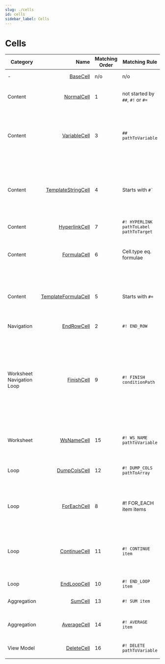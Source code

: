 ```yaml
---
slug: ./cells
id: cells
sidebar_label: Cells
---
```


<!-- TODO make as paragraphs -->

# Cells

| Category                          |                                                                                                                            Name | Matching Order | Matching Rule                           | Description                                                                                                                                                                                                                                                                      | More info                                                                                                                                                                                                                                                            |
|-----------------------------------|--------------------------------------------------------------------------------------------------------------------------------:|----------------|-----------------------------------------|----------------------------------------------------------------------------------------------------------------------------------------------------------------------------------------------------------------------------------------------------------------------------------|:---------------------------------------------------------------------------------------------------------------------------------------------------------------------------------------------------------------------------------------------------------------------|
| -                                 |                       [BaseCell](https://github.com/Siemienik/XToolset/blob/master/packages/xlsx-renderer/src/cell/BaseCell.ts) | n/o            | n/o                                     | All Cell\`s definition classes extend it.                                                                                                                                                                                                                                        | **abstract**                                                                                                                                                                                                                                                         |
| Content                           |                   [NormalCell](https://github.com/Siemienik/XToolset/blob/master/packages/xlsx-renderer/src/cell/NormalCell.ts) | 1              | not started by `##`, `#!` or `#=`       | This one copy all styles, width, properties and value form template.                                                                                                                                                                                                             | **default**                                                                                                                                                                                                                                                          |
| Content                           |               [VariableCell](https://github.com/Siemienik/XToolset/blob/master/packages/xlsx-renderer/src/cell/VariableCell.ts) | 3              | `## pathToVariable`                     | Write variable from `ViewModel`. <br/> Paths to object's property or array item are allowed.<br/> When asking about undefined variable it returns empty string.                                                                                                                  | **Paths examples:** <br/> `simplePath` <br/> `someObject.property` <br/> `array.0.field` <br/> `items.1.path.to.object.prop`                                                                                                                                         |
| Content                           |   [TemplateStringCell](https://github.com/Siemienik/XToolset/blob/master/packages/xlsx-renderer/src/cell/TemplateStringCell.ts) | 4              | Starts with <code>#` </code>            | Template string allows you to create advanced text, for example concat two variables or put them into a sentence. To write in a variable use `${pathToVariable}`.                                                                                                                | **Example:**<br/> <code>#` Hello $\{name}! How are you?</code> gives for instance <code>Hello World! How are you?</code> <br/> [Example](https://github.com/Siemienik/XToolset/blob/master/packages/xlsx-renderer/tests/integration/data/Renderer018-TemplateString) |
| Content                           |             [HyperlinkCell](https://github.com/Siemienik/XToolset/blob/master/packages/xlsx-renderer/src/cell/HyperlinkCell.ts) | 7              | `#! HYPERLINK pathToLabel pathToTarget` | Create a hyperlink.                                                                                                                                                                                                                                                              | *Paths resolve exactly same as VariableCell*                                                                                                                                                                                                                         |
| Content                           |                 [FormulaCell](https://github.com/Siemienik/XToolset/blob/master/packages/xlsx-renderer/src/cell/FormulaCell.ts) | 6              | Cell.type eq. formulae                  | It handles correctly formulas inside and outside of loops - when rows were shifted compared to the template.                                                                                                                                                                     | *It is used automatically when formulae from the template being rendered* <br/> [Example](https://github.com/Siemienik/XToolset/blob/master/packages/xlsx-renderer/tests/integration/data/Renderer010-Formula)                                                       |
| Content                           | [TemplateFormulaCell](https://github.com/Siemienik/XToolset/blob/master/packages/xlsx-renderer/src/cell/TemplateFormulaCell.ts) | 5              | Starts with `#=`                        | This one allows you to put a template string (custom formula) into a cell as a formula. To write in a variable use `${pathToVariable}`.                                                                                                                                          | **Example:**<br/> `#= ${summaryFormula}(A2:A${item.__endOutput.r})` gives something like `=MAX(A2:A2910)` <br/> [Example](https://github.com/Siemienik/XToolset/blob/master/packages/xlsx-renderer/tests/integration/data/Renderer017-TemplateFormula)               |
| Navigation                        |                   [EndRowCell](https://github.com/Siemienik/XToolset/blob/master/packages/xlsx-renderer/src/cell/EndRowCell.ts) | 2              | `#! END_ROW`                            | Go to the beginning of next row                                                                                                                                                                                                                                                  |                                                                                                                                                                                                                                                                      |
| Worksheet<br/>Navigation<br/>Loop |                   [FinishCell](https://github.com/Siemienik/XToolset/blob/master/packages/xlsx-renderer/src/cell/FinishCell.ts) | 9              | `#! FINISH conditionPath`               | Finish rendering for current worksheet and: <br/> 1) go to next worksheet if `conditionPath===true`<br/> 2) repeat this template worksheet again (`conditionPath === false`) - looping through worksheets <br/> 3) finished whole rendering when this worksheet is the last one. | **Examples:**<br/> `#! FINISHED` or `#! FINISHED itemFromLoop.__iterated`                                                                                                                                                                                            |
| Worksheet                         |                   [WsNameCell](https://github.com/Siemienik/XToolset/blob/master/packages/xlsx-renderer/src/cell/WsNameCell.ts) | 15             | `#! WS_NAME pathToVariable`             | Set worksheet's name.                                                                                                                                                                                                                                                            | **Examples:** <br/> `#! WS_NAME worksheetName` <br/> `#! WS_NAME item.title` <br/> `#! WS_NAME translatedNames.0`                                                                                                                                                    |
| Loop                              |               [DumpColsCell](https://github.com/Siemienik/XToolset/blob/master/packages/xlsx-renderer/src/cell/DumpColsCell.ts) | 12             | `#! DUMP_COLS pathToArray`              | Useful for writing through multiple columns. It put each value of array to next column.                                                                                                                                                                                          | [Example](https://github.com/Siemienik/XToolset/blob/master/packages/xlsx-renderer/tests/integration/data/Renderer011-DumpCols)                                                                                                                                      |
| Loop                              |                 [ForEachCell](https://github.com/Siemienik/XToolset/blob/master/packages/xlsx-renderer/src/cell/ForEachCell.ts) | 8              | #! FOR_EACH item items                  | Begin the loop named `item`, set the first element of `items` into `item` and go to the beginning of next line.                                                                                                                                                                  | Connected to: `ContinueCell`, `EndLoopCell`, `DeleteCell`, `FinishedCell`, `SumCell`, `AverageCell`.                                                                                                                                                                 |
| Loop                              |               [ContinueCell](https://github.com/Siemienik/XToolset/blob/master/packages/xlsx-renderer/src/cell/ContinueCell.ts) | 11             | `#! CONTINUE item`                      | Iterate to next element of loop named `item` (check `ForEachCell` for more information) and navigate to the beginning of new line.                                                                                                                                               |                                                                                                                                                                                                                                                                      |
| Loop                              |                 [EndLoopCell](https://github.com/Siemienik/XToolset/blob/master/packages/xlsx-renderer/src/cell/EndLoopCell.ts) | 10             | `#! END_LOOP item`                      | Mark cell when the loop `item` finished.                                                                                                                                                                                                                                         |                                                                                                                                                                                                                                                                      |
| Aggregation                       |                         [SumCell](https://github.com/Siemienik/XToolset/blob/master/packages/xlsx-renderer/src/cell/SumCell.ts) | 13             | `#! SUM item`                           | Write sum formulae for current column and the `item`'s rows.                                                                                                                                                                                                                     | [Example](https://github.com/Siemienik/XToolset/blob/master/packages/xlsx-renderer/tests/integration/data/Renderer007-ForEach-Sum)                                                                                                                                   |
| Aggregation                       |                 [AverageCell](https://github.com/Siemienik/XToolset/blob/master/packages/xlsx-renderer/src/cell/AverageCell.ts) | 14             | `#! AVERAGE item`                       | Write average formulae for current column and the `item`'s rows.                                                                                                                                                                                                                 | [Example](https://github.com/Siemienik/XToolset/blob/master/packages/xlsx-renderer/tests/integration/data/Renderer009-ForEach-Average)                                                                                                                               |
| View Model                        |                   [DeleteCell](https://github.com/Siemienik/XToolset/blob/master/packages/xlsx-renderer/src/cell/DeleteCell.ts) | 16             | `#! DELETE pathToVariable`              | Delete variable, useful for nested loops.                                                                                                                                                                                                                                        | [Example](https://github.com/Siemienik/XToolset/blob/master/packages/xlsx-renderer/tests/integration/data/Renderer009-ForEach-Average)                                                                                                                               |
